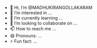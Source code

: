 - 👋 Hi, I’m @MADHUKIRANGOLLAKARAM
- 👀 I’m interested in ...
- 🌱 I’m currently learning ...
- 💞️ I’m looking to collaborate on ...
- 📫 How to reach me ...
- 😄 Pronouns: ...
- ⚡ Fun fact: ...

<!---
MADHUKIRANGOLLAKARAM/MADHUKIRANGOLLAKARAM is a ✨ special ✨ repository because its `README.md` (this file) appears on your GitHub profile.
You can click the Preview link to take a look at your changes.
--->
